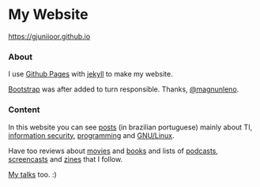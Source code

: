 # My Website

https://gjuniioor.github.io

### About

I use [Github Pages](https://pages.github.com) with [jekyll](https://github.com/jekyll/jekyll) to make my website.

[Bootstrap](http://getbootstrap.com/) was after added to turn responsible. Thanks, [@magnunleno](https://github.com/magnunleno).

### Content

In this website you can see [posts](https://gjuniioor.github.io/blog/) (in brazilian portuguese) mainly about TI, [information security](https://gjuniioor.github.io/category/#seguranca), [programming](https://gjuniioor.github.io/category/#programacao) and [GNU/Linux](https://gjuniioor.github.io/category/#linux).

Have too reviews about [movies](https://gjuniioor.github.io/movies) and [books](https://gjuniioor.github.io/books) and lists of [podcasts](https://gjuniioor.github.io/casts), [screencasts](https://gjuniioor.github.io/casts) and [zines](https://gjuniioor.github.io/zines) that I follow.

[My talks](https://gjuniioor.github.io/talks) too. :)